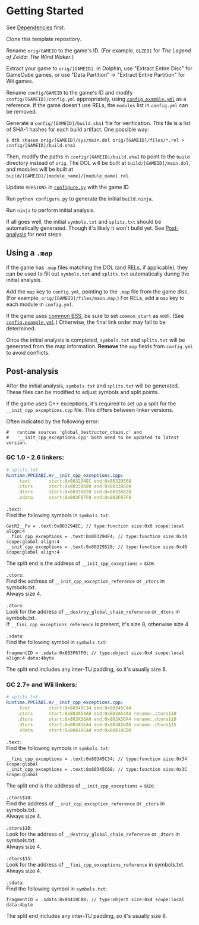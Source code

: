 # Getting Started

See [Dependencies](dependencies.md) first.

Clone this template repository.

Rename `orig/GAMEID` to the game's ID. (For example, `GLZE01` for _The Legend of Zelda: The Wind Waker_.)

Extract your game to `orig/[GAMEID]`. In Dolphin, use "Extract Entire Disc" for GameCube games, or use "Data Partition" -> "Extract Entire Partition" for Wii games.

Rename `config/GAMEID` to the game's ID and modify `config/[GAMEID]/config.yml` appropriately, using [`config.example.yml`](/config/GAMEID/config.example.yml) as a reference. If the game doesn't use RELs, the `modules` list in `config.yml` can be removed.

Generate a `config/[GAMEID]/build.sha1` file for verification. This file is a list of SHA-1 hashes for each build artifact. One possible way:

```shell
$ dtk shasum orig/[GAMEID]/sys/main.dol orig/[GAMEID]/files/*.rel > config/[GAMEID]/build.sha1
```

Then, modify the paths in `config/[GAMEID]/build.sha1` to point to the `build` directory instead of `orig`. The DOL will be built at `build/[GAMEID]/main.dol`, and modules will be built at `build/[GAMEID]/[module_name]/[module_name].rel`.

Update `VERSIONS` in [`configure.py`](/configure.py) with the game ID.

Run `python configure.py` to generate the initial `build.ninja`.

Run `ninja` to perform initial analysis.

If all goes well, the initial `symbols.txt` and `splits.txt` should be automatically generated. Though it's likely it won't build yet. See [Post-analysis](#post-analysis) for next steps.

## Using a `.map`

If the game has `.map` files matching the DOL (and RELs, if applicable), they can be used to fill out `symbols.txt` and `splits.txt` automatically during the initial analysis.

Add the `map` key to `config.yml`, pointing to the `.map` file from the game disc. (For example, `orig/[GAMEID]/files/main.map`.) For RELs, add a `map` key to each module in `config.yml`.

If the game uses [common BSS](common_bss.md), be sure to set `common_start` as well. (See [`config.example.yml`](/config/GAMEID/config.example.yml).) Otherwise, the final link order may fail to be determined.

Once the initial analysis is completed, `symbols.txt` and `splits.txt` will be generated from the map information. **Remove** the `map` fields from `config.yml` to avoid conflicts.

## Post-analysis

After the initial analysis, `symbols.txt` and `splits.txt` will be generated. These files can be modified to adjust symbols and split points.

If the game uses C++ exceptions, it's required to set up a split for the `__init_cpp_exceptions.cpp` file. This differs between linker versions.

Often indicated by the following error:

```
#   runtime sources 'global_destructor_chain.c' and
#   '__init_cpp_exceptions.cpp' both need to be updated to latest version.
```

### GC 1.0 - 2.6 linkers:

```yaml
# splits.txt
Runtime.PPCEABI.H/__init_cpp_exceptions.cpp:
	.text       start:0x803294EC end:0x80329568
	.ctors      start:0x80338680 end:0x80338684
	.dtors      start:0x80338820 end:0x80338828
	.sdata      start:0x803F67F0 end:0x803F67F8
```

`.text`:  
Find the following symbols in `symbols.txt`:
```
GetR2__Fv = .text:0x803294EC; // type:function size:0x8 scope:local align:4
__fini_cpp_exceptions = .text:0x803294F4; // type:function size:0x34 scope:global align:4
__init_cpp_exceptions = .text:0x80329528; // type:function size:0x40 scope:global align:4
```
The split end is the address of `__init_cpp_exceptions` + size.

`.ctors`:  
Find the address of `__init_cpp_exception_reference` or `_ctors` in symbols.txt.  
Always size 4.

`.dtors`:  
Look for the address of `__destroy_global_chain_reference` or `_dtors` in symbols.txt.  
If `__fini_cpp_exceptions_reference` is present, it's size 8, otherwise size 4

`.sdata`:  
Find the following symbol in `symbols.txt`:
```
fragmentID = .sdata:0x803F67F0; // type:object size:0x4 scope:local align:4 data:4byte
```
The split end includes any inter-TU padding, so it's usually size 8.

### GC 2.7+ and Wii linkers:

```yaml
# splits.txt
Runtime.PPCEABI.H/__init_cpp_exceptions.cpp:
	.text       start:0x80345C34 end:0x80345CA4
	.ctors      start:0x803A54A0 end:0x803A54A4 rename:.ctors$10
	.dtors      start:0x803A56A0 end:0x803A56A4 rename:.dtors$10
	.dtors      start:0x803A56A4 end:0x803A56A8 rename:.dtors$15
	.sdata      start:0x80418CA8 end:0x80418CB0
```

`.text`:  
Find the following symbols in `symbols.txt`:
```
__fini_cpp_exceptions = .text:0x80345C34; // type:function size:0x34 scope:global
__init_cpp_exceptions = .text:0x80345C68; // type:function size:0x3C scope:global
```
The split end is the address of `__init_cpp_exceptions` + size.

`.ctors$10`:  
Find the address of `__init_cpp_exception_reference` or `_ctors` in symbols.txt.  
Always size 4.

`.dtors$10`:  
Look for the address of `__destroy_global_chain_reference` or `_dtors` in symbols.txt.  
Always size 4.

`.dtors$15`:  
Look for the address of `__fini_cpp_exceptions_reference` in symbols.txt.  
Always size 4.

`.sdata`:  
Find the following symbol in `symbols.txt`:
```
fragmentID = .sdata:0x80418CA8; // type:object size:0x4 scope:local data:4byte
```
The split end includes any inter-TU padding, so it's usually size 8.